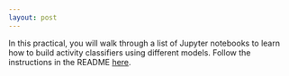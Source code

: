 ```yaml
---
layout: post
---
```

In this practical, you will walk through a list of Jupyter notebooks to learn how to build activity classifiers using different models. Follow the instructions in the README [here](https://github.com/activityMonitoring/Oxford_Wearables_Activity_Recognition). 
